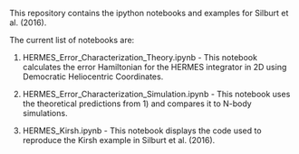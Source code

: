 This repository contains the ipython notebooks and examples for Silburt et al. (2016).

The current list of notebooks are:
1) HERMES_Error_Characterization_Theory.ipynb - This notebook calculates the error Hamiltonian for the HERMES integrator in 2D using Democratic Heliocentric Coordinates.

2) HERMES_Error_Characterization_Simulation.ipynb - This notebook uses the theoretical predictions from 1) and compares it to N-body simulations.

3) HERMES_Kirsh.ipynb - This notebook displays the code used to reproduce the Kirsh example in Silburt et al. (2016). 